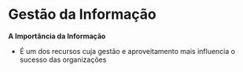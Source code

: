 # Gestão da Informação

**A Importância da Informação**

- É um dos recursos cuja gestão e aproveitamento mais influencia o sucesso das organizações
